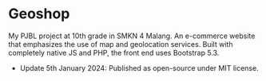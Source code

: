 # Geoshop
My PJBL project at 10th grade in SMKN 4 Malang. An e-commerce website that emphasizes the use of map and geolocation services. Built with completely native JS and PHP, the front end uses Bootstrap 5.3.

- Update 5th January 2024: Published as open-source under MIT license.
